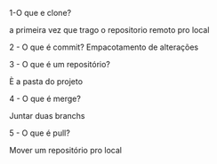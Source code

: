 1-O que e clone?

 a primeira vez que trago o repositorio remoto pro local

2 - O que é commit?
Empacotamento de alterações

 3 - O que é um repositório?
 
È a pasta do projeto

 4 - O que é merge?
 
Juntar duas branchs

 5 - O que é pull?
 
Mover um repositório pro local
